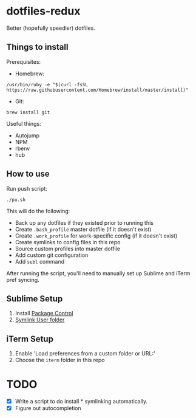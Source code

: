 # dotfiles-redux
Better (hopefully speedier) dotfiles. 

## Things to install

Prerequisites:
- Homebrew: 

```shell
/usr/bin/ruby -e "$(curl -fsSL https://raw.githubusercontent.com/Homebrew/install/master/install)"
```
- Git: 

```shell
brew install git
```

Useful things:
- Autojump
- NPM
- rbenv
- hub


## How to use

Run push script:

```shell
./pu.sh
```

This will do the following: 
- Back up any dotfiles if they existed prior to running this
- Create `.bash_profile` master dotfile (if it doesn't exist)
- Create `.work_profile` for work-specific config (if it doesn't exist)
- Create symlinks to config files in this repo
- Source custom profiles into master dotfile
- Add custom git configuration
- Add `subl` command


After running the script, you'll need to manually set up Sublime and iTerm pref syncing. 


## Sublime Setup

1. Install [Package Control](https://packagecontrol.io/installation)
2. [Symlink User folder](https://packagecontrol.io/docs/syncing)


## iTerm Setup

1. Enable 'Load preferences from a custom folder or URL:'
2. Choose the `iterm` folder in this repo


# TODO

- [x] Write a script to do install * symlinking automatically.
- [x] Figure out autocompletion
